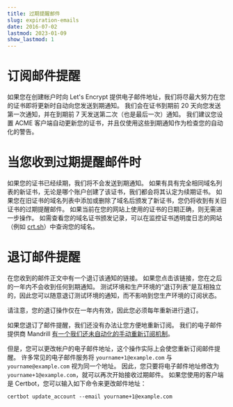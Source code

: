 ```yaml
---
title: 过期提醒邮件
slug: expiration-emails
date: 2016-07-02
lastmod: 2023-01-09
show_lastmod: 1
---
```



# 订阅邮件提醒

如果您在创建帐户时向 Let's Encrypt 提供电子邮件地址，我们将尽最大努力在您的证书即将更新时自动向您发送到期通知。 我们会在证书到期前 20 天向您发送第一次通知，并在到期前 7 天发送第二次（也是最后一次）通知。 我们建议您设置 ACME 客户端自动更新您的证书，并且仅使用这些到期通知作为检查您的自动化的警告。

# 当您收到过期提醒邮件时

如果您的证书已经续期，我们将不会发送到期通知。 如果有具有完全相同域名列表的新证书，无论是哪个账户创建了该证书，我们都会将其认定为续期证书。 如果您在旧证书的域名列表中添加或删除了域名后颁发了新证书，您仍将收到有关旧证书的过期提醒邮件。 如果当前在您的网站上使用的证书的日期正确，则无需进一步操作。 如需查看您的域名证书颁发记录，可以在监控证书透明度日志的网站（例如 [crt.sh](https://crt.sh/)）中查询您的域名。

# 退订邮件提醒

在您收到的邮件正文中有一个退订该通知的链接。 如果您点击该链接，您在之后的一年内不会收到任何到期通知。 测试环境和生产环境的“退订列表”是互相独立的，因此您可以随意退订测试环境的通知，而不影响到您生产环境的订阅状态。

请注意，您的退订操作仅在一年内有效，因此您必须每年重新进行退订。

如果您退订了邮件提醒，我们还没有办法让您方便地重新订阅。 我们的电子邮件提供商 Mandrill [有一个我们还未自动化的手动重新订阅机制](https://mandrill.zendesk.com/hc/en-us/articles/360039299913)。

但是，您可以更改帐户的电子邮件地址，这个操作实际上会使您重新订阅邮件提醒。 许多常见的电子邮件服务将 `yourname+1@example.com` 与 `yourname@example.com` 视为同一个地址。 因此，您只要将电子邮件地址修改为 `yourname+1@example.com`，就可以再次开始接收过期邮件。 如果您使用的客户端是 Certbot，您可以输入如下命令来更改邮件地址：

`certbot update_account --email yourname+1@example.com`

